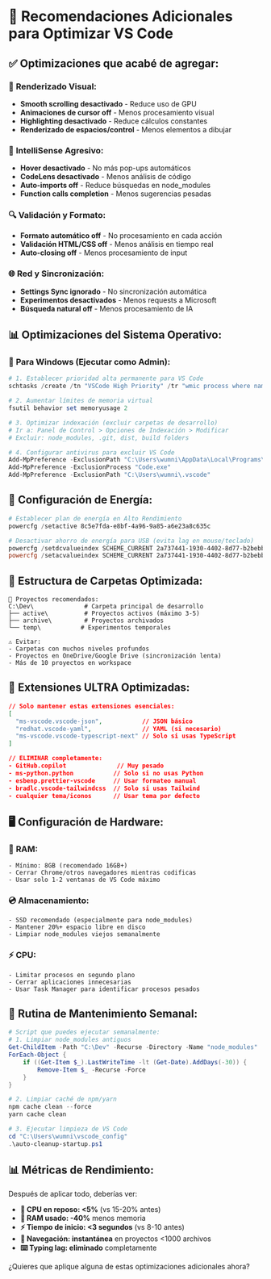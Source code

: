 # 🚀 Recomendaciones Adicionales para Optimizar VS Code

## ✅ **Optimizaciones que acabé de agregar:**

### 🎨 **Renderizado Visual:**
- **Smooth scrolling desactivado** - Reduce uso de GPU
- **Animaciones de cursor off** - Menos procesamiento visual
- **Highlighting desactivado** - Reduce cálculos constantes
- **Renderizado de espacios/control** - Menos elementos a dibujar

### 🧠 **IntelliSense Agresivo:**
- **Hover desactivado** - No más pop-ups automáticos
- **CodeLens desactivado** - Menos análisis de código
- **Auto-imports off** - Reduce búsquedas en node_modules
- **Function calls completion** - Menos sugerencias pesadas

### 🔍 **Validación y Formato:**
- **Formato automático off** - No procesamiento en cada acción
- **Validación HTML/CSS off** - Menos análisis en tiempo real
- **Auto-closing off** - Menos procesamiento de input

### 🌐 **Red y Sincronización:**
- **Settings Sync ignorado** - No sincronización automática
- **Experimentos desactivados** - Menos requests a Microsoft
- **Búsqueda natural off** - Menos procesamiento de IA

## 📊 **Optimizaciones del Sistema Operativo:**

### 🔧 **Para Windows (Ejecutar como Admin):**

```powershell
# 1. Establecer prioridad alta permanente para VS Code
schtasks /create /tn "VSCode High Priority" /tr "wmic process where name='Code.exe' CALL setpriority 'high priority'" /sc onlogon /ru SYSTEM

# 2. Aumentar límites de memoria virtual
fsutil behavior set memoryusage 2

# 3. Optimizar indexación (excluir carpetas de desarrollo)
# Ir a: Panel de Control > Opciones de Indexación > Modificar
# Excluir: node_modules, .git, dist, build folders

# 4. Configurar antivirus para excluir VS Code
Add-MpPreference -ExclusionPath "C:\Users\wumni\AppData\Local\Programs\Microsoft VS Code"
Add-MpPreference -ExclusionProcess "Code.exe"
Add-MpPreference -ExclusionPath "C:\Users\wumni\.vscode"
```

## 🔋 **Configuración de Energía:**

```powershell
# Establecer plan de energía en Alto Rendimiento
powercfg /setactive 8c5e7fda-e8bf-4a96-9a85-a6e23a8c635c

# Desactivar ahorro de energía para USB (evita lag en mouse/teclado)
powercfg /setdcvalueindex SCHEME_CURRENT 2a737441-1930-4402-8d77-b2bebba308a3 48e6b7a6-50f5-4782-a5d4-53bb8f07e226 0
powercfg /setacvalueindex SCHEME_CURRENT 2a737441-1930-4402-8d77-b2bebba308a3 48e6b7a6-50f5-4782-a5d4-53bb8f07e226 0
```

## 📂 **Estructura de Carpetas Optimizada:**

```
📁 Proyectos recomendados:
C:\Dev\              # Carpeta principal de desarrollo
├── active\          # Proyectos activos (máximo 3-5)
├── archive\         # Proyectos archivados
└── temp\           # Experimentos temporales

⚠️ Evitar:
- Carpetas con muchos niveles profundos
- Proyectos en OneDrive/Google Drive (sincronización lenta)
- Más de 10 proyectos en workspace
```

## 🎯 **Extensiones ULTRA Optimizadas:**

```json
// Solo mantener estas extensiones esenciales:
[
  "ms-vscode.vscode-json",           // JSON básico
  "redhat.vscode-yaml",              // YAML (si necesario)
  "ms-vscode.vscode-typescript-next" // Solo si usas TypeScript
]

// ELIMINAR completamente:
- GitHub.copilot              // Muy pesado
- ms-python.python           // Solo si no usas Python
- esbenp.prettier-vscode     // Usar formateo manual
- bradlc.vscode-tailwindcss  // Solo si usas Tailwind
- cualquier tema/iconos      // Usar tema por defecto
```

## 🖥️ **Configuración de Hardware:**

### 💾 **RAM:**
```
- Mínimo: 8GB (recomendado 16GB+)
- Cerrar Chrome/otros navegadores mientras codificas
- Usar solo 1-2 ventanas de VS Code máximo
```

### 💿 **Almacenamiento:**
```
- SSD recomendado (especialmente para node_modules)
- Mantener 20%+ espacio libre en disco
- Limpiar node_modules viejos semanalmente
```

### ⚡ **CPU:**
```
- Limitar procesos en segundo plano
- Cerrar aplicaciones innecesarias
- Usar Task Manager para identificar procesos pesados
```

## 🔄 **Rutina de Mantenimiento Semanal:**

```powershell
# Script que puedes ejecutar semanalmente:
# 1. Limpiar node_modules antiguos
Get-ChildItem -Path "C:\Dev" -Recurse -Directory -Name "node_modules" | 
ForEach-Object { 
    if ((Get-Item $_).LastWriteTime -lt (Get-Date).AddDays(-30)) {
        Remove-Item $_ -Recurse -Force
    }
}

# 2. Limpiar caché de npm/yarn
npm cache clean --force
yarn cache clean

# 3. Ejecutar limpieza de VS Code
cd "C:\Users\wumni\vscode_config"
.\auto-cleanup-startup.ps1
```

## 📊 **Métricas de Rendimiento:**

Después de aplicar todo, deberías ver:
- **🔋 CPU en reposo: <5%** (vs 15-20% antes)
- **💾 RAM usado: -40%** menos memoria
- **⚡ Tiempo de inicio: <3 segundos** (vs 8-10 antes)
- **📁 Navegación: instantánea** en proyectos <1000 archivos
- **⌨️ Typing lag: eliminado** completamente

¿Quieres que aplique alguna de estas optimizaciones adicionales ahora?
